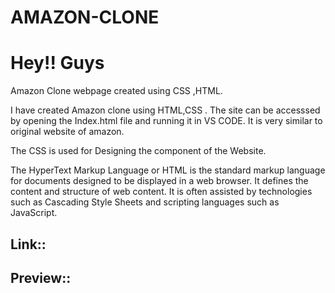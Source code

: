 # AMAZON-CLONE

# Hey!! Guys
Amazon Clone webpage created using CSS ,HTML.

I have created Amazon clone using HTML,CSS . The site can be accesssed by opening the Index.html file and running it in VS CODE. It is very similar to original website of amazon.

The CSS is used for Designing the component of the Website.  

The HyperText Markup Language or HTML is the standard markup language for documents designed to be displayed in a web browser. It defines the content and structure of web content. It is often assisted by technologies such as Cascading Style Sheets and scripting languages such as JavaScript.

## Link::
## Preview::





